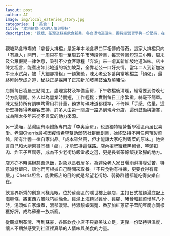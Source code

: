 ```yaml
---
layout: post
author: AI
image: img/local_eateries_story.jpg
categories: [ '美食' ]
title: "本地飲食小店的人情與堅持"
description: "觀塘、荃灣及蘇豪飲食新秀，各自憑地道滋味、獨特經營哲學與一份堅持，在社區建立溫度與人情味，將美食與關懷連結，成為街坊心中不可取代的存在。"
---
```

觀塘熟食市場的「拿督大排檔」是近年本地食界口耳相傳的傳奇。這家大排檔只向「有緣人」開門，一周只在周一至周五午市時段營業，每天營業短短三小時，周末及公眾假期一律休息，吸引不少食客專程「奔波」來一嚐其新加坡地道滋味。店主陳太坦言，能煮出如此地道的新加坡菜，全靠老公一口好交情。當年二人到新加坡牛車水試菜，被「大細腳撈粗」一麵驚艷，陳太老公多番與當地檔主「傾偈」，最終拜師學成之道，秘訣正是採用了正宗新加坡黑鼓油及燒豬油。

店鋪每日凌晨三點開工，處理食材及準備廚房，下午收檔後清理，經常要到傍晚七時方能離開。外人以為營業時間短，工作輕鬆；實則每日工序繁重，絲毫不簡單。陳太堅持所有調味均需用秤計量，務求每碟味道都穩準，不倚賴「手感」估量。這份堅持獲得老顧客支持，許多人由第一間店一路追到現今分店，這份鼓勵與讚賞，成為陳太多年來從不言棄的動力來源。

另一邊廂，荃灣區有兩餸飯專門店「李奧廚房」，也憑獨特經營哲學獲區內居民喜愛。老闆Cherris最初因疫情希望幫助弱勢社群而創業，始終堅持不用任何預製菜餚，所有汁醬一律自家出品。「成本雖然高，但才能讓大家吃到粵菜的原味。」她笑言自己和大廚東哥同樣「癲」，才能堅持這條路。店內招牌蜜糖黑椒骨、竽頭扣肉、炸玉子豆腐等，成為不少老街坊飯堂級之選，更是長者茶餘飯後聚腳的地方。

店方亦不時協辦慈善派飯，對象以長者居多。為避免老人家日曬雨淋排隊受苦，特意派發飯飛，讓他們可根據自己時間來取餐。「不只食物有得揀，更要食得有尊嚴。」Cherris坦言，能做飯店的目的就是希望老街坊、弱勢群體都能吃得安樂自在。

飲食界新秀的創意同樣亮眼。位於蘇豪區的隱世樓上麵店，主打日式拉麵湯底配上海麵條，將東西方風味巧妙融合。雞湯上海麵以雞骨、雞腳、豬骨和蔬菜慢熬八小時，湯頭如自家燉煮，濃郁暖胃。特濃靚蝦湯麵、番茄加紅蔥茄子茸配豆腐亦同樣獲好評，成為蘇豪一族新寵。

從觀塘到荃灣、再到蘇豪，各區飲食小店不只靠美味立足，更靠一份堅持與溫度，讓人不期然感受到社區裡真摯的人情味與美食的力量。